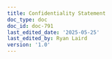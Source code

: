 ```yaml
---
title: Confidentiality Statement
doc_type: doc
doc_id: doc-791
last_edited_date: '2025-05-25'
last_edited_by: Ryan Laird
version: '1.0'
---
```



